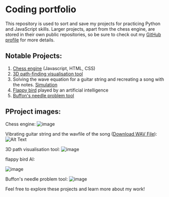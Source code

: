 # Coding portfolio
This repository is used to sort and save my projects for practicing Python and JavaScript skills. Larger projects, apart from the chess engine, are stored in their own public repositories, so be sure to check out my [GitHub profile](https://github.com/naapeli) for more details.



## Notable Projects:
1. [Chess engine](https://github.com/naapeli/Aatu-Selkee-coding-projects/tree/main/Javascript%20projects/Chess%20engine) (Javascript, HTML, CSS)
2. [3D path-finding visualisation tool](https://github.com/naapeli/Aatu-Selkee-coding-projects/tree/main/Python%20projects/3D%20path-finding%20visualisation)
3. Solving the wave equation for a guitar string and recreating a song with the notes. [Simulation](https://github.com/naapeli/Aatu-Selkee-coding-projects/tree/main/Python%20projects/Guitar%20string%20simulation)
4. [Flappy bird](https://github.com/naapeli/Aatu-Selkee-coding-projects/tree/main/Python%20projects/flappy%20bird%20machine%20learning) played by an artificial intelligence
5. [Buffon's needle problem tool](https://github.com/naapeli/Aatu-Selkee-coding-projects/tree/main/Python%20projects/Buffon's%20needle%20problem)


## PProject images:

Chess engine:
![image](https://github.com/naapeli/Aatu-Selkee-coding-projects/assets/130310206/9a7a7d72-7faa-4223-84bc-88859cf3c753)

Vibrating guitar string and the wavfile of the song ([Download WAV File](Python%20projects/Guitar%20string%20simulation/Videos%20and%20audio%20files/sections/finalv2.wav)):
![Alt Text](Python%20projects/Guitar%20string%20simulation/Videos%20and%20audio%20files/videos/guitar%20string.gif)

3D path visualisation tool:
![image](https://github.com/naapeli/Aatu-Selkee-coding-projects/assets/130310206/fcf3ccf5-7b3c-48ec-b265-2c5cc1f4bd3e)

flappy bird AI:

![image](https://github.com/naapeli/Aatu-Selkee-coding-projects/assets/130310206/f4bc7657-9770-45e2-a07a-1a3f34bc925e)

Buffon's needle problem tool:
![image](https://github.com/naapeli/Aatu-Selkee-coding-projects/assets/130310206/f99f7d29-e51d-4096-95af-70cee8fd75e4)

Feel free to explore these projects and learn more about my work!
